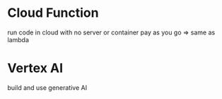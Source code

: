 # Cloud Function
run code in cloud with no server or container
pay as you go => same as lambda

# Vertex AI
build and use generative AI


